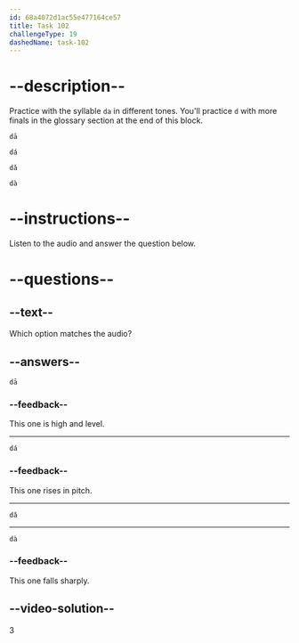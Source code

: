 ```yaml
---
id: 68a4072d1ac55e477164ce57
title: Task 102
challengeType: 19
dashedName: task-102
---
```


<!-- (Audio) A: dǎ -->

# --description--

Practice with the syllable `da` in different tones. You'll practice `d` with more finals in the glossary section at the end of this block.

`dā`<!-- (Audio) dā -->

`dá`<!-- (Audio) dá -->

`dǎ`<!-- (Audio) dǎ -->

`dà`<!-- (Audio) dà -->

# --instructions--

Listen to the audio and answer the question below.

# --questions--

## --text--

Which option matches the audio?

## --answers--

`dā`

### --feedback--

This one is high and level.

---

`dá`

### --feedback--

This one rises in pitch.

---

`dǎ`

---

`dà`

### --feedback--

This one falls sharply.

## --video-solution--

3
